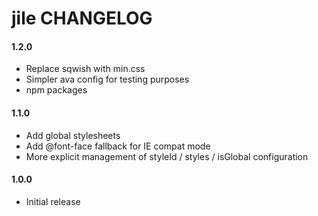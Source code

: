 # jile CHANGELOG

#### 1.2.0
* Replace sqwish with min.css
* Simpler ava config for testing purposes
* npm packages

#### 1.1.0
* Add global stylesheets
* Add @font-face fallback for IE compat mode
* More explicit management of styleId / styles / isGlobal configuration

#### 1.0.0
* Initial release
